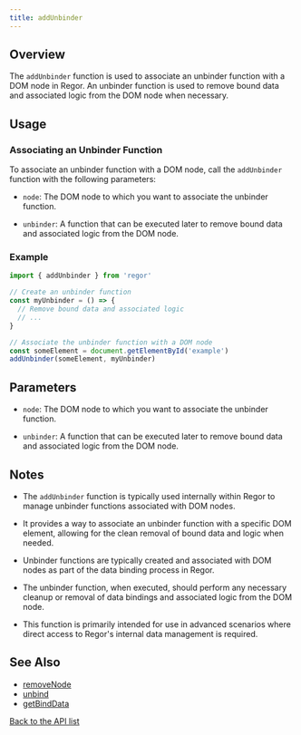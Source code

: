 ```yaml
---
title: addUnbinder
---
```



## Overview

The `addUnbinder` function is used to associate an unbinder function with a DOM node in Regor. An unbinder function is used to remove bound data and associated logic from the DOM node when necessary.

## Usage

### Associating an Unbinder Function

To associate an unbinder function with a DOM node, call the `addUnbinder` function with the following parameters:

- `node`: The DOM node to which you want to associate the unbinder function.

- `unbinder`: A function that can be executed later to remove bound data and associated logic from the DOM node.

### Example

```javascript
import { addUnbinder } from 'regor'

// Create an unbinder function
const myUnbinder = () => {
  // Remove bound data and associated logic
  // ...
}

// Associate the unbinder function with a DOM node
const someElement = document.getElementById('example')
addUnbinder(someElement, myUnbinder)
```

## Parameters

- `node`: The DOM node to which you want to associate the unbinder function.

- `unbinder`: A function that can be executed later to remove bound data and associated logic from the DOM node.

## Notes

- The `addUnbinder` function is typically used internally within Regor to manage unbinder functions associated with DOM nodes.

- It provides a way to associate an unbinder function with a specific DOM element, allowing for the clean removal of bound data and logic when needed.

- Unbinder functions are typically created and associated with DOM nodes as part of the data binding process in Regor.

- The unbinder function, when executed, should perform any necessary cleanup or removal of data bindings and associated logic from the DOM node.

- This function is primarily intended for use in advanced scenarios where direct access to Regor's internal data management is required.

## See Also

- [removeNode](removeNode.md)
- [unbind](unbind.md)
- [getBindData](getBindData.md)

[Back to the API list](regor-api.md)
